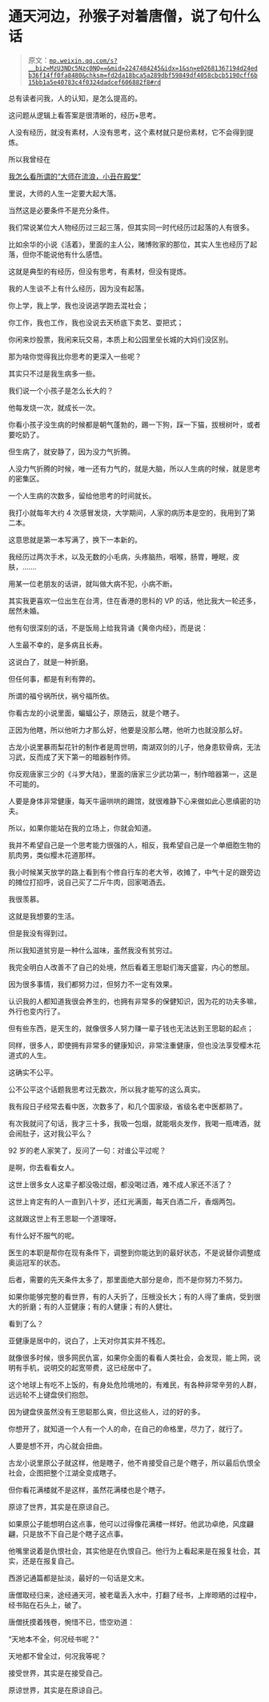 # 通天河边，孙猴子对着唐僧，说了句什么话

> 原文：[`mp.weixin.qq.com/s?__biz=MzU3NDc5Nzc0NQ==&mid=2247484245&idx=1&sn=e02681367194d24edb36f14ff0fa8480&chksm=fd2da18bca5a289dbf59849df4058cbcb5190cff6b15bb1a5e40783c4f0324dadcef606882f8#rd`](http://mp.weixin.qq.com/s?__biz=MzU3NDc5Nzc0NQ==&mid=2247484245&idx=1&sn=e02681367194d24edb36f14ff0fa8480&chksm=fd2da18bca5a289dbf59849df4058cbcb5190cff6b15bb1a5e40783c4f0324dadcef606882f8#rd)

总有读者问我，人的认知，是怎么提高的。

这问题从逻辑上看答案是很清晰的，经历+思考。

人没有经历，就没有素材，人没有思考，这个素材就只是份素材，它不会得到提炼。

所以我曾经在

[我怎么看所谓的“大师在流浪，小丑在殿堂”](https://mp.weixin.qq.com/s?__biz=MzU3NDc5Nzc0NQ==&mid=2247484231&idx=1&sn=c35c1092d3e6de3dc7b7b2cb217a48a9&chksm=fd2da199ca5a288ffd5cbf1677901a5c86bbedbaa5e29c410d24db486b20813d153b70e5823a&token=1811094949&lang=zh_CN&scene=21#wechat_redirect)

里说，大师的人生一定要大起大落。

当然这是必要条件不是充分条件。

我们常说某位大人物经历过三起三落，但其实同一时代经历过起落的人有很多。

比如余华的小说《活着》，里面的主人公，赌博败家的那位，其实人生也经历了起落，但你不能说他有什么感悟。

这就是典型的有经历，但没有思考，有素材，但没有提炼。

我的人生谈不上有什么经历，因为没有起落。

你上学，我上学，我也没说逃学跑去混社会；

你工作，我也工作，我也没说去天桥底下卖艺、耍把式；

你闲来炒股票，我闲来玩交易，本质上和公园里垒长城的大妈们没区别。

那为啥你觉得我比你思考的更深入一些呢？

其实只不过是我生病多一些。

我们说一个小孩子是怎么长大的？

他每发烧一次，就成长一次。

你看小孩子没生病的时候都是朝气蓬勃的，踢一下狗，踩一下猫，拔根树叶，或者要吃奶了。

但生病了，就安静了，因为没力气折腾。

人没力气折腾的时候，唯一还有力气的，就是大脑，所以人生病的时候，就是思考的密集区。

一个人生病的次数多，留给他思考的时间就长。

我打小就每年大约 4 次感冒发烧，大学期间，人家的病历本是空的，我用到了第二本。

这意思就是第一本写满了，换下一本新的。

我经历过两次手术，以及无数的小毛病，头疼脑热，咽喉，肠胃，睡眠，皮肤，.......

用某一位老朋友的话讲，就叫做大病不犯，小病不断。

其实我更喜欢一位出生在台湾，住在香港的思科的 VP 的话，他比我大一轮还多，居然未婚。

他有句很深刻的话，不是饭局上给我背诵《黄帝内经》，而是说：

人生最不幸的，是多病且长寿。

这说白了，就是一种折磨。

但任何事，都是有利有弊的。

所谓的福兮祸所伏，祸兮福所依。

你看古龙的小说里面，蝙蝠公子，原随云，就是个瞎子。

正因为他瞎，所以他听力才那么好，他要是没那么瞎，他听力也就没那么好。

古龙小说里暴雨梨花针的制作者是周世明，南湖双剑的儿子，他身患软骨病，无法习武，反而成了天下第一的暗器制作师。

你反观唐家三少的《斗罗大陆》，里面的唐家三少武功第一，制作暗器第一，这是不可能的。

人要是身体非常健康，每天牛逼哄哄的踢馆，就很难静下心来做如此心思缜密的功夫。

所以，如果你能站在我的立场上，你就会知道。

我并不希望自己是一个思考能力很强的人，相反，我希望自己是一个单细胞生物的肌肉男，类似樱木花道那样。

我小时候某天放学的路上看到有个修自行车的老大爷，收摊了，中气十足的跟旁边的摊位打招呼，说自己买了二斤牛肉，回家喝酒去。

我很羡慕。

这就是我想要的生活。

但是我没有得到过。

所以我知道贫穷是一种什么滋味，虽然我没有贫穷过。

我完全明白人改善不了自己的处境，然后看着王思聪们海天盛宴，内心的憋屈。

因为很多事情，我们都努力过，但努力不一定有效果。

认识我的人都知道我很会养生的，也拥有非常多的保健知识，因为花的功夫多嘛，外行也变内行了。

但有些东西，是天生的，就像很多人努力赚一辈子钱也无法达到王思聪的起点；

同样，很多人，即使拥有非常多的健康知识，非常注重健康，但也没法享受樱木花道式的人生。

这确实不公平。

公不公平这个话题我思考过无数次，所以我才能写的这么真实。

我有段日子经常去看中医，次数多了，和几个国家级，省级名老中医都熟了。

有次我就问了句话，我才三十多，我吸一包烟，就能咽炎发作，我喝一瓶啤酒，就会闹肚子，这对我公平么？

92 岁的老人家笑了，反问了一句：对谁公平过呢？

是啊，你去看看女人。

这世上很多女人这辈子都没吸过烟，都没喝过酒，难不成人家还不活了？

这世上肯定有的人一直到八十岁，还红光满面，每天白酒二斤，香烟两包。

这就跟这世上有王思聪一个道理呀。

有什么好不服气的呢。

医生的本职是帮你在现有条件下，调整到你能达到的最好状态，不是说替你调整成奥运冠军的状态。

后者，需要的先天条件太多了，那里面绝大部分是命，而不是你努力不努力。

如果你能够完整的看世界，有的人夭折了，压根没长大；有的人得了重病，受到很大的折磨；有的人亚健康；有的人健康；有的人健壮。

看到了么？

亚健康是居中的，说白了，上天对你其实并不残忍。

就像很多时候，很多网民仇富，如果你全面的看看人类社会，会发现，能上网，说明有手机，说明交的起宽带费，这已经居中了。

这个地球上有吃不上饭的，有身处危险境地的，有难民，有各种非常辛劳的人群，远远轮不上键盘侠们抱怨。

因为键盘侠虽然没有王思聪那么爽，但比这些人，过的好的多。

你想开了，就知道一个人有一个人的命，在自己的命格里，尽力了，就行了。

人要是想不开，内心就会扭曲。

古龙小说里原公子就这样，他是瞎子，他不肯接受自己是个瞎子，所以最后仇恨全社会，企图把整个江湖全变成瞎子。

但你看花满楼就不是这样，虽然花满楼也是个瞎子。

原谅了世界，其实是在原谅自己。

如果原公子能想明白这点事，他可以过得像花满楼一样好。他武功卓绝，风度翩翩，只是放不下自己是个瞎子这点事。

他嘴里说着是仇恨社会，其实他是在仇恨自己。他行为上看起来是在报复社会，其实，还是在报复自己。

西游记通篇都是扯淡，最好的一句话是文末。

唐僧取经归来，途经通天河，被老鼋丢入水中，打翻了经书，上岸晾晒的过程中，经书贴在石头上，破了。

唐僧抚摸着残卷，惋惜不已，悟空劝道：

“天地本不全，何况经书呢？”

天地都不曾全过，何况我等呢？

接受世界，其实是在接受自己。

原谅世界，其实是在原谅自己。